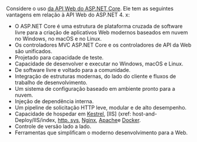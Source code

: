 Considere o uso [da API Web do ASP.NET Core](/aspnet/core/web-api). Ele tem as seguintes vantagens em relação à API Web do ASP.NET 4. x:

* O ASP.NET Core é uma estrutura de plataforma cruzada de software livre para a criação de aplicativos Web modernos baseados em nuvem no Windows, no macOS e no Linux.
* Os controladores MVC ASP.NET Core e os controladores de API da Web são unificados.
* Projetado para capacidade de teste.
* Capacidade de desenvolver e executar no Windows, macOS e Linux.
* De software livre e voltado para a comunidade.
* Integração de estruturas modernas, do lado do cliente e fluxos de trabalho de desenvolvimento.
* Um sistema de configuração baseado em ambiente pronto para a nuvem.
* Injeção de dependência interna.
* Um pipeline de solicitação HTTP leve, modular e de alto desempenho.
* Capacidade de hospedar em [Kestrel](/aspnet/core/fundamentals/servers/kestrel), [IIS] (xref: host-and-Deploy/IIS/index, [http. sys](xref:fundamentals/servers/httpsys), [Nginx](xref:host-and-deploy/linux-nginx), [Apache](xref:host-and-deploy/linux-apache)e [Docker](xref:host-and-deploy/docker/index).
* Controle de versão lado a lado.
* Ferramentas que simplificam o moderno desenvolvimento para a Web.
